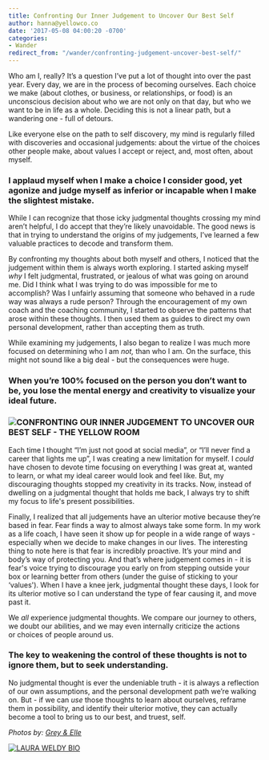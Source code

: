 ```yaml
---
title: Confronting Our Inner Judgement to Uncover Our Best Self
author: hanna@yellowco.co
date: '2017-05-08 04:00:20 -0700'
categories:
- Wander
redirect_from: "/wander/confronting-judgement-uncover-best-self/"
---
```


Who am I, really? It’s a question I’ve put a lot of thought into over the past year. Every day, we are in the process of becoming ourselves. Each choice we make (about clothes, or business, or relationships, or food) is an unconscious decision about who we are not only on that day, but who we want to be in life as a whole. Deciding this is not a linear path, but a wandering one - full of detours.

Like everyone else on the path to self discovery, my mind is regularly filled with discoveries and occasional judgements: about the virtue of the choices other people make, about values I accept or reject, and, most often, about myself.

### **I applaud myself when I make a choice I consider good, yet agonize and judge myself as inferior or incapable when I make the slightest mistake.**

While I can recognize that those icky judgmental thoughts crossing my mind aren’t helpful, I do accept that they’re likely unavoidable. The good news is that in trying to understand the origins of my judgements, I’ve learned a few valuable practices to decode and transform them.

By confronting my thoughts about both myself and others, I noticed that the judgement within them is always worth exploring. I started asking myself _why_ I felt judgmental, frustrated, or jealous of what was going on around me. Did I think what I was trying to do was impossible for me to accomplish? Was I unfairly assuming that someone who behaved in a rude way was always a rude person? Through the encouragement of my own coach and the coaching community, I started to observe the patterns that arose within these thoughts. I then used them as guides to direct my own personal development, rather than accepting them as truth.

While examining my judgements, I also began to realize I was much more focused on determining who I am _not,_ than who I am. On the surface, this might not sound like a big deal - but the consequences were huge.

### **When you’re 100% focused on the person you don’t want to be, you lose the mental energy and creativity to visualize your ideal future.**

### **![CONFRONTING OUR INNER JUDGEMENT TO UNCOVER OUR BEST SELF - THE YELLOW ROOM](http://yellowco.co/wp-content/uploads/2017/05/GraceYoon031.jpg "CONFRONTING OUR INNER JUDGEMENT TO UNCOVER OUR BEST SELF - THE YELLOW ROOM")**

Each time I thought “I’m just not good at social media”, or “I’ll never find a career that lights me up”, I was creating a new limitation for myself. I _could_ have chosen to devote time focusing on everything I was great at, wanted to learn, or what my ideal career would look and feel like. But, my discouraging thoughts stopped my creativity in its tracks. Now, instead of dwelling on a judgmental thought that holds me back, I always try to shift my focus to life's present possibilities.

Finally, I realized that all judgements have an ulterior motive because they’re based in fear. Fear finds a way to almost always take some form. In my work as a life coach, I have seen it show up for people in a wide range of ways - especially when we decide to make changes in our lives. The interesting thing to note here is that fear is incredibly proactive. It’s your mind and body’s way of protecting you. And that’s where judgement comes in - it is fear's voice trying to discourage you early on from stepping outside your box or learning better from others (under the guise of sticking to your ‘values'). When I have a knee jerk, judgmental thought these days, I look for its ulterior motive so I can understand the type of fear causing it, and move past it.

We _all_ experience judgmental thoughts. We compare our journey to others, we doubt our abilities, and we may even internally criticize the actions or choices of people around us.

### **The key to weakening the control of these thoughts is not to ignore them, but to seek understanding.**

No judgmental thought is ever the undeniable truth - it is always a reflection of our own assumptions, and the personal development path we’re walking on. But - if we can _use_ those thoughts to learn about ourselves, reframe them in possibility, and identify their ulterior motive, they can actually become a tool to bring us to our best, and truest, self.

_Photos by: [Grey & Elle](http://www.greyandelle.com/)_

[![LAURA WELDY BIO](http://yellowco.co/wp-content/uploads/2017/04/LAURA-WELDY-BIO.jpg)](http://thewellsupportedwoman.com/)
